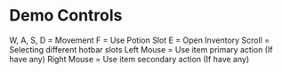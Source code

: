 # Demo Controls
W, A, S, D = Movement
F = Use Potion Slot
E = Open Inventory
Scroll = Selecting different hotbar slots
Left Mouse = Use item primary action (If have any)
Right Mouse = Use item secondary action (If have any)
